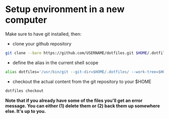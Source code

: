 
# Setup environment in a new computer

Make sure to have git installed, then:

- clone your github repository
```bash
git clone --bare https://github.com/USERNAME/dotfiles.git $HOME/.dotfiles
```
- define the alias in the current shell scope
```bash
alias dotfiles='/usr/bin/git --git-dir=$HOME/.dotfiles/ --work-tree=$HOME'
```
- checkout the actual content from the git repository to your $HOME
```bash
dotfiles checkout
```

**Note that if you already have some of the files you'll get an error message. You can either (1) delete them or (2) back them up somewhere else. It's up to you.**
